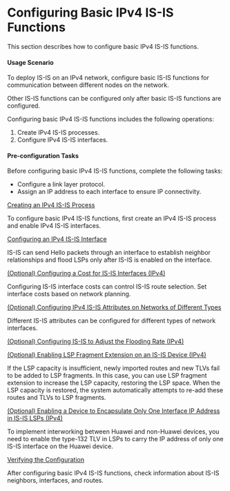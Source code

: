 Configuring Basic IPv4 IS-IS Functions
======================================

This section describes how to configure basic IPv4 IS-IS functions.

#### Usage Scenario

To deploy IS-IS on an IPv4 network, configure basic IS-IS functions for communication between different nodes on the network.

Other IS-IS functions can be configured only after basic IS-IS functions are configured.

Configuring basic IPv4 IS-IS functions includes the following operations:

1. Create IPv4 IS-IS processes.
2. Configure IPv4 IS-IS interfaces.


#### Pre-configuration Tasks

Before configuring basic IPv4 IS-IS functions, complete the following tasks:

* Configure a link layer protocol.
* Assign an IP address to each interface to ensure IP connectivity.


[Creating an IPv4 IS-IS Process](../../../../software/nev8r10_vrpv8r16/user/vrp/dc_vrp_isis_cfg_1001.html)

To configure basic IPv4 IS-IS functions, first create an IPv4 IS-IS process and enable IPv4 IS-IS interfaces.

[Configuring an IPv4 IS-IS Interface](../../../../software/nev8r10_vrpv8r16/user/vrp/dc_vrp_isis_cfg_1002.html)

IS-IS can send Hello packets through an interface to establish neighbor relationships and flood LSPs only after IS-IS is enabled on the interface.

[(Optional) Configuring a Cost for IS-IS Interfaces (IPv4)](../../../../software/nev8r10_vrpv8r16/user/vrp/dc_vrp_isis_cfg_1003.html)

Configuring IS-IS interface costs can control IS-IS route selection. Set interface costs based on network planning.

[(Optional) Configuring IPv4 IS-IS Attributes on Networks of Different Types](../../../../software/nev8r10_vrpv8r16/user/vrp/dc_vrp_isis_cfg_1004.html)

Different IS-IS attributes can be configured for different types of network interfaces.

[(Optional) Configuring IS-IS to Adjust the Flooding Rate (IPv4)](../../../../software/nev8r10_vrpv8r16/user/vrp/dc_vrp_isis_cfg_1215.html)



[(Optional) Enabling LSP Fragment Extension on an IS-IS Device (IPv4)](../../../../software/nev8r10_vrpv8r16/user/vrp/dc_vrp_isis_cfg_2013.html)

If the LSP capacity is insufficient, newly imported routes and new TLVs fail to be added to LSP fragments. In this case, you can use LSP fragment extension to increase the LSP capacity, restoring the LSP space. When the LSP capacity is restored, the system automatically attempts to re-add these routes and TLVs to LSP fragments.

[(Optional) Enabling a Device to Encapsulate Only One Interface IP Address in IS-IS LSPs (IPv4)](../../../../software/nev8r10_vrpv8r16/user/vrp/dc_vrp_isis_cfg_2015.html)

To implement interworking between Huawei and non-Huawei devices, you need to enable the type-132 TLV in LSPs to carry the IP address of only one IS-IS interface on the Huawei device.

[Verifying the Configuration](../../../../software/nev8r10_vrpv8r16/user/vrp/dc_vrp_isis_cfg_1005.html)

After configuring basic IPv4 IS-IS functions, check information about IS-IS neighbors, interfaces, and routes.